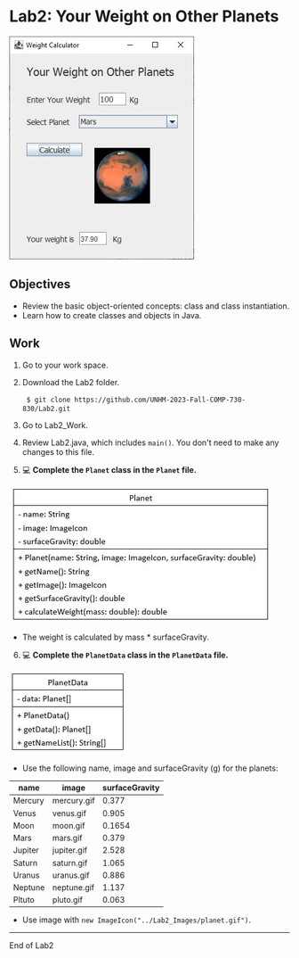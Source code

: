 # Lab2: Your Weight on Other Planets

![](Lab2_Images/Lab2_Window.jpg)

## Objectives

- Review the basic object-oriented concepts: class and class instantiation.
- Learn how to create classes and objects in Java.

## Work

1. Go to your work space.
2. Download the Lab2 folder.

        $ git clone https://github.com/UNHM-2023-Fall-COMP-730-830/Lab2.git

3. Go to Lab2_Work.
4. Review Lab2.java, which includes `main()`. You don't need to make any changes to this file.
5. :computer: **Complete the `Planet` class in the `Planet` file.**

![](Lab2_Images/Planet_Class.jpg)

* The weight is calculated by mass * surfaceGravity.

6. :computer: **Complete the `PlanetData` class in the `PlanetData` file.**

![](Lab2_Images/PlanetData_Class.jpg)

* Use the following name, image and surfaceGravity (g) for the planets:

| name | image | surfaceGravity |
|---|---|---|
| Mercury | mercury.gif | 0.377 |
| Venus | venus.gif | 0.905 |
| Moon | moon.gif | 0.1654 |
| Mars | mars.gif | 0.379 |
| Jupiter | jupiter.gif | 2.528 |
| Saturn | saturn.gif | 1.065 |
| Uranus | uranus.gif | 0.886 |
| Neptune | neptune.gif | 1.137|
| Pltuto | pluto.gif | 0.063 |

* Use image with `new ImageIcon("../Lab2_Images/planet.gif")`.

---
End of Lab2
